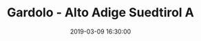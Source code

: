 ---
title: Gardolo - Alto Adige Suedtirol A
date: 2019-03-09 16:30:00
squadra-a: Alto Adige Suedtirol A
punteggio-a: 
squadra-b: Bc Gardolo
punteggio-b: 
partite/squadra: aquilotti-18-19
luogo: Centro Sportivo Trento Nord
categoria: aquilotti
---